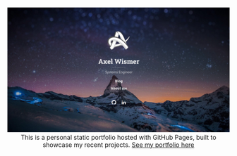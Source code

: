 <br />

</p>
<p align="center">
  <a href="https://axelwismer.github.io">
  <img src="thumbnail-1920x1080.jpg" title="hover text">
  </a>
   This is a personal static portfolio hosted with GitHub Pages, built to showcase my recent projects. 
  <a href="https://axelwismer.github.io">
  See my portfolio here
  </a>
</p>
